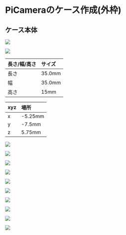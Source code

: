 # PiCameraのケース作成(外枠)

## ケース本体

![](/img/case000.jpeg)

![](/img/case001.jpeg)

|長さ/幅/高さ|サイズ|
|:--|:--|
|長さ| 35.0mm  |
|幅| 35.0mm |
|高さ| 15mm|

|xyz|場所|
|:--|:--|
|x| -5.25mm |
|y| -7.5mm |
|z| 5.75mm|

![](/img/case101.png)

![](/img/case102.png)

![](/img/case103.png)

![](/img/case104.png)

![](/img/case105.png)

![](/img/case106.png)

![](/img/case107.png)

![](/img/case108.png)

![](/img/case109.png)

![](/img/case110.png)

